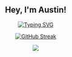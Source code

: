 <!--
**AustinRippee/AustinRippee** is a ✨ _special_ ✨ repository because its `README.md` (this file) appears on your GitHub profile.

Here are some ideas to get you started:

- 🔭 I’m currently working on ...
- 🌱 I’m currently learning ...
- 👯 I’m looking to collaborate on ...
- 🤔 I’m looking for help with ...
- 💬 Ask me about ...
- 📫 How to reach me: ...
- 😄 Pronouns: ...
- ⚡ Fun fact: ...
-->
<div align="center">

## **Hey, I'm Austin!**

<a href="https://git.io/typing-svg"><img src="https://readme-typing-svg.demolab.com?font=Mono&size=30&duration=3000&pause=100&color=AA0000&background=0006FF00&center=true&vCenter=true&random=true&width=500&height=60&lines=A+Web+Developer;" alt="Typing SVG" /></a>

<a href="https://git.io/streak-stats"><img src="https://github-readme-streak-stats-austinrippee.vercel.app?user=AustinRippee&theme=dark&border_radius=10" alt="GitHub Streak" /></a>

![](https://komarev.com/ghpvc/?username=AustinRippee&label=Visitors+Count&color=red&style=for-the-badge)

</div>
